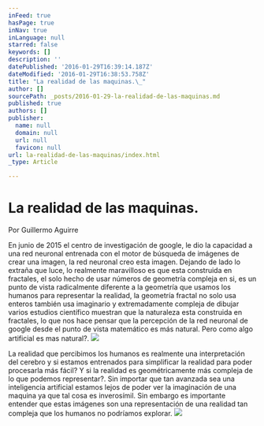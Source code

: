 ```yaml
---
inFeed: true
hasPage: true
inNav: true
inLanguage: null
starred: false
keywords: []
description: ''
datePublished: '2016-01-29T16:39:14.187Z'
dateModified: '2016-01-29T16:38:53.758Z'
title: "La realidad de las maquinas.\_"
author: []
sourcePath: _posts/2016-01-29-la-realidad-de-las-maquinas.md
published: true
authors: []
publisher:
  name: null
  domain: null
  url: null
  favicon: null
url: la-realidad-de-las-maquinas/index.html
_type: Article

---
```

# La realidad de las maquinas. 

Por Guillermo Aguirre

En junio de 2015 el centro de investigación de google, le dio la capacidad a una red 
neuronal entrenada con el motor de búsqueda de imágenes de crear una imagen, la 
red neuronal creo esta imagen.
Dejando de lado lo extraña que luce, lo realmente maravilloso es que esta construida 
en fractales, el solo hecho de usar números de geometría compleja en si, es un punto 
de vista radicalmente diferente a la geometría que usamos los humanos para 
representar la realidad, la geometría fractal no solo usa enteros también usa 
imaginario y extremadamente compleja de dibujar varios estudios científico muestran 
que la naturaleza esta construida en fractales, lo que nos hace pensar que la 
percepción de la red neuronal de google desde el punto de vista matemático es más 
natural. Pero como algo artificial es mas natural?. ![](https://the-grid-user-content.s3-us-west-2.amazonaws.com/20d638d0-af14-4769-afad-49dc3d62c7ba.jpg)

La realidad que percibimos los 
humanos es realmente una interpretación del cerebro y si estamos entrenados para 
simplificar la realidad para poder procesarla más fácil? Y si la realidad es 
geométricamente más compleja de lo que podemos representar?. 
Sin importar que tan avanzada sea una inteligencia artificial estamos lejos de poder 
ver la imaginación de una maquina ya que tal cosa es inverosímil. Sin embargo es 
importante entender que estas imágenes son una representación de una realidad tan 
compleja que los humanos no podríamos explorar.
![](https://the-grid-user-content.s3-us-west-2.amazonaws.com/80d2135c-60c1-4e01-8e8a-1cd03b6e438b.jpg)
